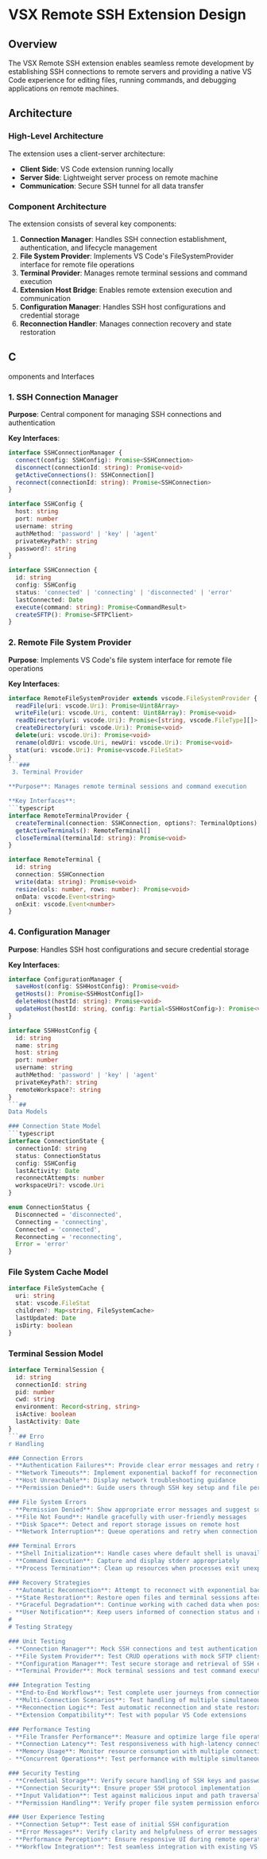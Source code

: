 # VSX Remote SSH Extension Design

## Overview

The VSX Remote SSH extension enables seamless remote development by establishing SSH connections to remote servers and providing a native VS Code experience for editing files, running commands, and debugging applications on remote machines.

## Architecture

### High-Level Architecture

The extension uses a client-server architecture:
- **Client Side**: VS Code extension running locally
- **Server Side**: Lightweight server process on remote machine  
- **Communication**: Secure SSH tunnel for all data transfer

### Component Architecture

The extension consists of several key components:

1. **Connection Manager**: Handles SSH connection establishment, authentication, and lifecycle management
2. **File System Provider**: Implements VS Code's FileSystemProvider interface for remote file operations
3. **Terminal Provider**: Manages remote terminal sessions and command execution
4. **Extension Host Bridge**: Enables remote extension execution and communication
5. **Configuration Manager**: Handles SSH host configurations and credential storage
6. **Reconnection Handler**: Manages connection recovery and state restoration
## C
omponents and Interfaces

### 1. SSH Connection Manager

**Purpose**: Central component for managing SSH connections and authentication

**Key Interfaces**:
```typescript
interface SSHConnectionManager {
  connect(config: SSHConfig): Promise<SSHConnection>
  disconnect(connectionId: string): Promise<void>
  getActiveConnections(): SSHConnection[]
  reconnect(connectionId: string): Promise<SSHConnection>
}

interface SSHConfig {
  host: string
  port: number
  username: string
  authMethod: 'password' | 'key' | 'agent'
  privateKeyPath?: string
  password?: string
}

interface SSHConnection {
  id: string
  config: SSHConfig
  status: 'connected' | 'connecting' | 'disconnected' | 'error'
  lastConnected: Date
  execute(command: string): Promise<CommandResult>
  createSFTP(): Promise<SFTPClient>
}
```

### 2. Remote File System Provider

**Purpose**: Implements VS Code's file system interface for remote file operations

**Key Interfaces**:
```typescript
interface RemoteFileSystemProvider extends vscode.FileSystemProvider {
  readFile(uri: vscode.Uri): Promise<Uint8Array>
  writeFile(uri: vscode.Uri, content: Uint8Array): Promise<void>
  readDirectory(uri: vscode.Uri): Promise<[string, vscode.FileType][]>
  createDirectory(uri: vscode.Uri): Promise<void>
  delete(uri: vscode.Uri): Promise<void>
  rename(oldUri: vscode.Uri, newUri: vscode.Uri): Promise<void>
  stat(uri: vscode.Uri): Promise<vscode.FileStat>
}
```###
 3. Terminal Provider

**Purpose**: Manages remote terminal sessions and command execution

**Key Interfaces**:
```typescript
interface RemoteTerminalProvider {
  createTerminal(connection: SSHConnection, options?: TerminalOptions): Promise<RemoteTerminal>
  getActiveTerminals(): RemoteTerminal[]
  closeTerminal(terminalId: string): Promise<void>
}

interface RemoteTerminal {
  id: string
  connection: SSHConnection
  write(data: string): Promise<void>
  resize(cols: number, rows: number): Promise<void>
  onData: vscode.Event<string>
  onExit: vscode.Event<number>
}
```

### 4. Configuration Manager

**Purpose**: Handles SSH host configurations and secure credential storage

**Key Interfaces**:
```typescript
interface ConfigurationManager {
  saveHost(config: SSHHostConfig): Promise<void>
  getHosts(): Promise<SSHHostConfig[]>
  deleteHost(hostId: string): Promise<void>
  updateHost(hostId: string, config: Partial<SSHHostConfig>): Promise<void>
}

interface SSHHostConfig {
  id: string
  name: string
  host: string
  port: number
  username: string
  authMethod: 'password' | 'key' | 'agent'
  privateKeyPath?: string
  remoteWorkspace?: string
}
```## 
Data Models

### Connection State Model
```typescript
interface ConnectionState {
  connectionId: string
  status: ConnectionStatus
  config: SSHConfig
  lastActivity: Date
  reconnectAttempts: number
  workspaceUri?: vscode.Uri
}

enum ConnectionStatus {
  Disconnected = 'disconnected',
  Connecting = 'connecting',
  Connected = 'connected',
  Reconnecting = 'reconnecting',
  Error = 'error'
}
```

### File System Cache Model
```typescript
interface FileSystemCache {
  uri: string
  stat: vscode.FileStat
  children?: Map<string, FileSystemCache>
  lastUpdated: Date
  isDirty: boolean
}
```

### Terminal Session Model
```typescript
interface TerminalSession {
  id: string
  connectionId: string
  pid: number
  cwd: string
  environment: Record<string, string>
  isActive: boolean
  lastActivity: Date
}
```## Erro
r Handling

### Connection Errors
- **Authentication Failures**: Provide clear error messages and retry mechanisms
- **Network Timeouts**: Implement exponential backoff for reconnection attempts
- **Host Unreachable**: Display network troubleshooting guidance
- **Permission Denied**: Guide users through SSH key setup and file permissions

### File System Errors
- **Permission Denied**: Show appropriate error messages and suggest solutions
- **File Not Found**: Handle gracefully with user-friendly messages
- **Disk Space**: Detect and report storage issues on remote host
- **Network Interruption**: Queue operations and retry when connection is restored

### Terminal Errors
- **Shell Initialization**: Handle cases where default shell is unavailable
- **Command Execution**: Capture and display stderr appropriately
- **Process Termination**: Clean up resources when processes exit unexpectedly

### Recovery Strategies
- **Automatic Reconnection**: Attempt to reconnect with exponential backoff
- **State Restoration**: Restore open files and terminal sessions after reconnection
- **Graceful Degradation**: Continue working with cached data when possible
- **User Notification**: Keep users informed of connection status and recovery attempts
#
# Testing Strategy

### Unit Testing
- **Connection Manager**: Mock SSH connections and test authentication flows
- **File System Provider**: Test CRUD operations with mock SFTP clients
- **Configuration Manager**: Test secure storage and retrieval of SSH configs
- **Terminal Provider**: Mock terminal sessions and test command execution

### Integration Testing
- **End-to-End Workflows**: Test complete user journeys from connection to file editing
- **Multi-Connection Scenarios**: Test handling of multiple simultaneous SSH connections
- **Reconnection Logic**: Test automatic reconnection and state restoration
- **Extension Compatibility**: Test with popular VS Code extensions

### Performance Testing
- **File Transfer Performance**: Measure and optimize large file operations
- **Connection Latency**: Test responsiveness with high-latency connections
- **Memory Usage**: Monitor resource consumption with multiple connections
- **Concurrent Operations**: Test performance with multiple simultaneous file operations

### Security Testing
- **Credential Storage**: Verify secure handling of SSH keys and passwords
- **Connection Security**: Ensure proper SSH protocol implementation
- **Input Validation**: Test against malicious input and path traversal attacks
- **Permission Handling**: Verify proper file system permission enforcement

### User Experience Testing
- **Connection Setup**: Test ease of initial SSH configuration
- **Error Messages**: Verify clarity and helpfulness of error messages
- **Performance Perception**: Ensure responsive UI during remote operations
- **Workflow Integration**: Test seamless integration with existing VS Code workflows